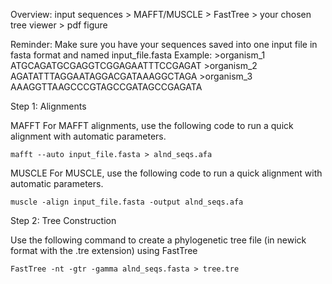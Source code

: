 Overview: 
input sequences > MAFFT/MUSCLE > FastTree > your chosen tree viewer > pdf figure

Reminder: Make sure you have your sequences saved into one input file in fasta format and named input_file.fasta
Example:
	>organism_1
	ATGCAGATGCGAGGTCGGAGAATTTCCGAGAT
	>organism_2
	AGATATTTAGGAATAGGACGATAAAGGCTAGA
	>organism_3
	AAAGGTTAAGCCCGTAGCCGATAGCCGAGATA
	

Step 1: Alignments

MAFFT
For MAFFT alignments, use the following code to run a quick alignment with automatic parameters.
		
  	mafft --auto input_file.fasta > alnd_seqs.afa

MUSCLE
For MUSCLE, use the following code to run a quick alignment with automatic parameters.

	muscle -align input_file.fasta -output alnd_seqs.afa

Step 2: Tree Construction

Use the following command to create a phylogenetic tree file (in newick format with the .tre extension) using FastTree

	FastTree -nt -gtr -gamma alnd_seqs.fasta > tree.tre
